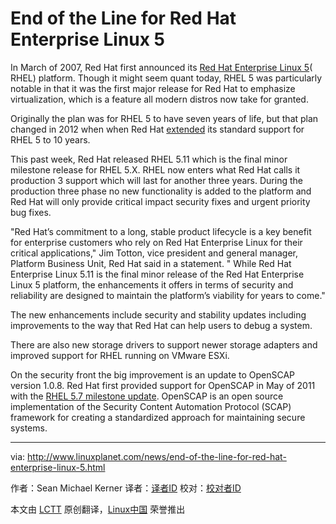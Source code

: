 End of the Line for Red Hat Enterprise Linux 5
================================================================================
In March of 2007, Red Hat first announced its [Red Hat Enterprise Linux 5][1]( RHEL) platform. Though it might seem quant today, RHEL 5 was particularly notable in that it was the first major release for Red Hat to emphasize virtualization, which is a feature all modern distros now take for granted.

Originally the plan was for RHEL 5 to have seven years of life, but that plan changed in 2012 when when Red Hat [extended][2] its standard support for RHEL 5 to 10 years.

This past week, Red Hat released RHEL 5.11 which is the final minor milestone release for RHEL 5.X. RHEL now enters what Red Hat calls it production 3 support which will last for another three years. During the production three phase no new functionality is added to the platform and Red Hat will only provide critical impact security fixes and urgent priority bug fixes.

"Red Hat’s commitment to a long, stable product lifecycle is a key benefit for enterprise customers who rely on Red Hat Enterprise Linux for their critical applications," Jim Totton, vice president and general manager, Platform Business Unit, Red Hat said in a statement. " While Red Hat Enterprise Linux 5.11 is the final minor release of the Red Hat Enterprise Linux 5 platform, the enhancements it offers in terms of security and reliability are designed to maintain the platform’s viability for years to come."

The new enhancements include security and stability updates including improvements to the way that Red Hat can help users to debug a system.

There are also new storage drivers to support newer storage adapters and improved support for RHEL running on VMware ESXi.

On the security front the big improvement is an update to OpenSCAP version 1.0.8. Red Hat first provided support for OpenSCAP in May of 2011 with the [RHEL 5.7 milestone update][3]. OpenSCAP is an open source implementation of the Security Content Automation Protocol (SCAP) framework for creating a standardized approach for maintaining secure systems.

--------------------------------------------------------------------------------

via: http://www.linuxplanet.com/news/end-of-the-line-for-red-hat-enterprise-linux-5.html

作者：Sean Michael Kerner
译者：[译者ID](https://github.com/译者ID)
校对：[校对者ID](https://github.com/校对者ID)

本文由 [LCTT](https://github.com/LCTT/TranslateProject) 原创翻译，[Linux中国](http://linux.cn/) 荣誉推出

[1]:http://www.internetnews.com/ent-news/article.php/3665641
[2]:http://www.serverwatch.com/server-news/red-hat-extends-linux-support.html
[3]:http://www.internetnews.com/skerner/2011/05/red-hat-enterprise-linux-57-ad.html